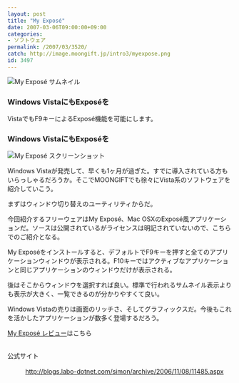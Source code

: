 ```yaml
---
layout: post
title: "My Exposé"
date: 2007-03-06T09:00:00+09:00
categories:
- ソフトウェア
permalink: /2007/03/3520/
catch: http://image.moongift.jp/intro3/myexpose.png
id: 3497
---
```

 ![My Exposé サムネイル](http://image.moongift.jp/intro3/myexpose.t.png "My Exposé サムネイル")
  

### Windows VistaにもExposéを
  
VistaでもF9キーによるExposé機能を可能にします。  
<!--more-->  

### Windows VistaにもExposéを
  

![My Exposé スクリーンショット](http://image.moongift.jp/intro3/myexpose.png "My Exposé スクリーンショット")

  

Windows Vistaが発売して、早くも1ヶ月が過ぎた。すでに導入されている方もいらっしゃるだろうか。そこでMOONGIFTでも徐々にVista系のソフトウェアを紹介していこう。

  

まずはウィンドウ切り替えのユーティリティからだ。

  

今回紹介するフリーウェアはMy Exposé、Mac OSXのExposé風アプリケーションだ。ソースは公開されているがライセンスは明記されていないので、こちらでのご紹介となる。

  

My Exposéをインストールすると、デフォルトでF9キーを押すと全てのアプリケーションウィンドウが表示される。F10キーではアクティブなアプリケーションと同じアプリケーションのウィンドウだけが表示される。

  

後はそこからウィンドウを選択すれば良い。標準で行われるサムネイル表示よりも表示が大きく、一覧できるのが分かりやすくて良い。

  

Windows Vistaの売りは画面のリッチさ、そしてグラフィックスだ。今後もこれを活かしたアプリケーションが数多く登場するだろう。

  

[My Exposé レビュー](http://fw.moongift.jp/review/i-3524.html)はこちら

  
<dl>
<br><dt>公式サイト</dt>
<br><dd><a href="http://blogs.labo-dotnet.com/simon/archive/2006/11/08/11485.aspx" target="_blank">http://blogs.labo-dotnet.com/simon/archive/2006/11/08/11485.aspx</a></dd>
<br>
</dl>